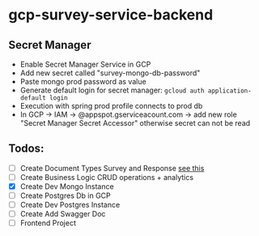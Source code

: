 # gcp-survey-service-backend

## Secret Manager
- Enable Secret Manager Service in GCP
- Add new secret called "survey-mongo-db-password"
- Paste mongo prod password as value
- Generate default login for secret manager: `gcloud auth application-default login`
- Execution with spring prod profile connects to prod db
- In GCP -> IAM -> <projectname>@appspot.gserviceacount.com -> add new role "Secret Manager Secret Accessor" otherwise secret can not be read

## Todos:
- [ ] Create Document Types Survey and Response [see this](./_doc)
- [ ] Create Business Logic CRUD operations + analytics
- [x] Create Dev Mongo Instance 
- [ ] Create Postgres Db in GCP
- [ ] Create Dev Postgres Instance
- [ ] Create Add Swagger Doc
- [ ] Frontend Project